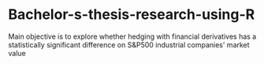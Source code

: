 # Bachelor-s-thesis-research-using-R
Main objective is to explore whether hedging with financial derivatives has a statistically significant difference on S&amp;P500 industrial companies' market value
